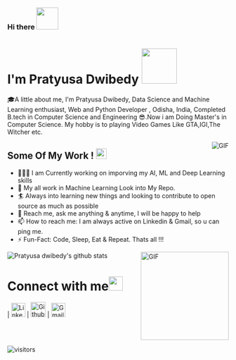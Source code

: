 ### Hi there  <img src="https://github.com/TheDudeThatCode/TheDudeThatCode/blob/master/Assets/Hi.gif" width="50px">


# I'm Pratyusa Dwibedy <img src="https://github.com/TheDudeThatCode/TheDudeThatCode/blob/master/Assets/Developer.gif" width="80px">


🎓A little about me, I'm Pratyusa Dwibedy, Data Science and Machine Learning enthusiast, Web and Python Developer , Odisha, India, Completed B.tech in Computer Science and Engineering 😎.Now i am Doing Master's in Computer Science. My hobby is to playing Video Games Like GTA,IGI,The Witcher etc. 



<img align="right" alt="GIF" src="https://media.giphy.com/media/5YEgnkjeryvwA/giphy.gif">

## Some Of My Work !&nbsp;<img src="https://github.com/TheDudeThatCode/TheDudeThatCode/blob/master/Assets/Earth.gif" width="24px">

- 👨🏽‍💻 I am Currently working on imporving my AI, ML and Deep Learning skills 
- 💬 My all work in Machine Learning Look into My Repo.
- 🏄‍ Always into learning new things and looking to contribute to open source as much as possible
- 💬 Reach me, ask me anything & anytime, I will be happy to help
- 📫 How to reach me: I am always active on Linkedin & Gmail, so u can ping me.
- ⚡️ Fun-Fact: Code, Sleep, Eat & Repeat. Thats all !!!

<img align="right" alt="GIF" src="https://github.com/TheDudeThatCode/TheDudeThatCode/blob/master/Assets/Rocket.gif"  width="200vw" >

![Pratyusa dwibedy's github stats](https://github-readme-stats.vercel.app/api?username=pratyusa98&show_icons=true&hide_border=true)


# Connect with me<img src="https://github.com/TheDudeThatCode/TheDudeThatCode/blob/master/Assets/Handshake.gif" height="32px">



| [<img src="https://github.com/TheDudeThatCode/TheDudeThatCode/blob/master/Assets/Linkedin.svg" alt="Linkedin Logo" width="32">](https://www.linkedin.com/in/pdwibedy/) | [<img src="https://cdn.svgporn.com/logos/github-icon.svg" alt="Github logo" width="34">](https://github.com/pratyusa98) |  [<img src="https://github.com/TheDudeThatCode/TheDudeThatCode/blob/master/Assets/Gmail.svg" alt="Gmail logo" height="32">](mailto:pratyusacool@gmail.com)

<br>
<br>




![visitors](https://visitor-badge.laobi.icu/badge?page_id=TheDudeThatCode)

